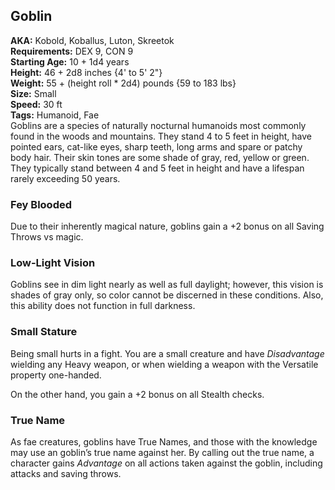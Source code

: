 ## Goblin
<div class="ose-note">
<b>AKA:</b> Kobold, Koballus, Luton, Skreetok</br>
<b>Requirements:</b> DEX 9, CON 9</br>
<b>Starting Age:</b> 10 + 1d4 years</br>
<b>Height:</b> 46 + 2d8 inches {4' to 5' 2"}</br>
<b>Weight:</b> 55 + (height roll * 2d4) pounds {59 to 183 lbs}</br>
<b>Size:</b> Small</br>
<b>Speed:</b> 30 ft</br>
<b>Tags:</b> Humanoid, Fae</br>
</div>
Goblins are a species of naturally nocturnal humanoids most commonly found in the woods and mountains.  They stand 4 to 5 feet in height, have pointed ears, cat-like eyes, sharp teeth, long arms and spare or patchy body hair.  Their skin tones are some shade of gray, red, yellow or green.  They typically stand between 4 and 5 feet in height and have a lifespan rarely exceeding 50 years.

### Fey Blooded
Due to their inherently magical nature, goblins gain a +2 bonus on all Saving Throws vs magic.

### Low-Light Vision
Goblins see in dim light nearly as well as full daylight; however, this vision is shades of gray only, so color cannot be discerned in these conditions.  Also, this ability does not function in full darkness.

### Small Stature
Being small hurts in a fight. You are a small creature and have *Disadvantage* wielding any Heavy weapon, or when wielding a weapon with the Versatile property one-handed.

On the other hand, you gain a +2 bonus on all Stealth checks.

### True Name
As fae creatures, goblins have True Names, and those with the knowledge may use an goblin’s true name against her. By calling out the true name, a character gains *Advantage* on all actions taken against the goblin, including attacks and saving throws.